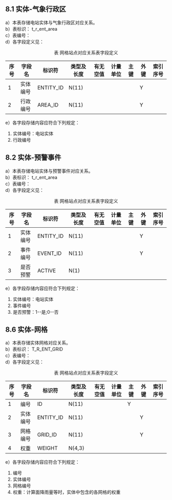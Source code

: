 ## 8.1	实体-气象行政区

a）本表存储电站实体与气象行政区对应关系。<br>
b）表标识： t_r_ent_area<br>
c）表编号： <br>
d）各字段定义见：<br>
<center>表 	网格站点对应关系表字段定义</center>

|序号	|字段名	|标识符	|类型及长度	|有无空值	|计量单位	|主键|	外键	|索引序号|
|----|----|-----|-----|------|-----|----|-----|------|
|1	|实体编号	|ENTITY_ID|	N(11)|		|||		Y	||
|2	|行政编号	|AREA_ID	|N(11)		|	|||	Y	||

e）各字段存储内容应符合下列规定：<br>
1) 实体编号：电站实体<br>
2) 行政编号<br>


## 8.2	实体-预警事件

a）本表存储电站实体与预警事件对应关系。<br>
b）表标识： t_r_ent_area<br>
c）表编号： <br>
d）各字段定义见：<br>
<center>表 	网格站点对应关系表字段定义</center>

|序号	|字段名	|标识符	|类型及长度	|有无空值	|计量单位	|主键|	外键	|索引序号|
|----|----|-----|-----|------|-----|----|-----|------|
|1	|实体编号	|ENTITY_ID|	N(11)|		|||		Y	||
|2	|事件编号	|EVENT_ID	|N(11)		|	|||	Y	||
|3	|是否预警	|ACTIVE	|N(1)		|	|||	||

e）各字段存储内容应符合下列规定：<br>
1) 实体编号：电站实体<br>
2) 事件编号<br>
3) 是否预警：1--是;0--否<br>



## 8.6	实体-网格

a）本表存储实体网格对应关系。<br>
b）表标识： T_R_ENT_GRID<br>
c）表编号： <br>
d）各字段定义见：<br>
<center>表 	网格站点对应关系表字段定义</center>

|序号	|字段名	|标识符	|类型及长度	|有无空值	|计量单位	|主键|	外键	|索引序号|
|----|----|-----|-----|------|-----|----|-----|------|
|1	|编号|	ID|	N(11)	|		||Y		|||
|2	|实体编号	|ENTITY_ID|	N(11)|		|||		Y	||
|3	|网格编号	|GRID_ID	|N(11)		|	|||	Y	||
|4	|权重	|WEIGHT	|N(4,3)	|||||||

e）各字段存储内容应符合下列规定：<br>
1) 编号<br>
2) 实体编号<br>
3) 网格编号<br>
4) 权重：计算面降雨量等时，实体中包含的各网格的权重<br>
